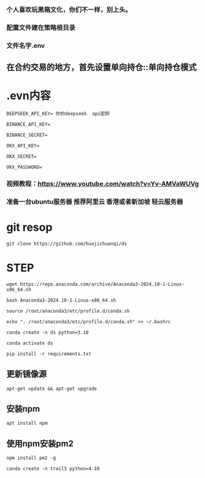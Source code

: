 ### 个人喜欢玩黑箱文化，你们不一样，别上头。

### 配置文件建在策略根目录

### 文件名字.env


## 在合约交易的地方，首先设置单向持仓::单向持仓模式


# .evn内容

```
DEEPSEEK_API_KEY= 你的deepseek  api密钥

BINANCE_API_KEY=

BINANCE_SECRET=

OKX_API_KEY=

OKX_SECRET=

OKX_PASSWORD=
```


###  视频教程：https://www.youtube.com/watch?v=Yv-AMVaWUVg


### 准备一台ubuntu服务器 推荐阿里云 香港或者新加坡 轻云服务器


# git resop
```
git clone https://github.com/huojichuanqi/ds
```


# STEP

```
wget https://repo.anaconda.com/archive/Anaconda3-2024.10-1-Linux-x86_64.sh
```

```
bash Anaconda3-2024.10-1-Linux-x86_64.sh
```

```
source /root/anaconda3/etc/profile.d/conda.sh
```

```
echo ". /root/anaconda3/etc/profile.d/conda.sh" >> ~/.bashrc
```

```
conda create -n ds python=3.10
```

```
conda activate ds
```

```
pip install -r requirements.txt
```

## 更新镜像源
```
apt-get update && apt-get upgrade
```

## 安装npm
```
apt install npm
```

## 使用npm安装pm2
```
npm install pm2 -g
```

```
conda create -n trail3 python=4.10
```
